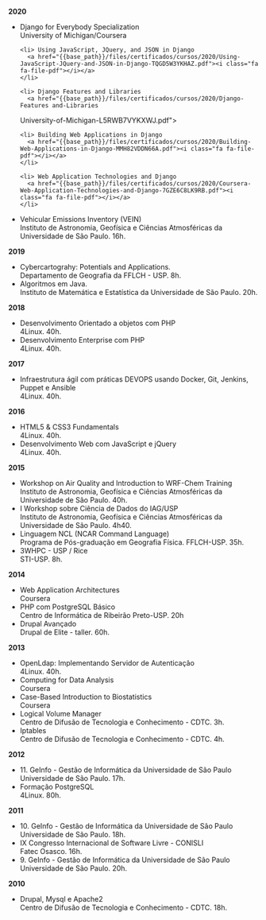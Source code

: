 **2020**
<ul>

  <li> Django for Everybody Specialization
    <a href="{{base_path}}/files/certificados/cursos/2020/Django-for-Everybody-Specialization-M47AXNJ938Q5.pdf"><i class="fa fa-file-pdf"></i></a>
    <a href="https://coursera.org/verify/specialization/M47AXNJ938Q5"><i class="fas fa-globe"></i></a>
    <br> University of Michigan/Coursera

    <li> Using JavaScript, JQuery, and JSON in Django
      <a href="{{base_path}}/files/certificados/cursos/2020/Using-JavaScript-JQuery-and-JSON-in-Django-TQGD5W3YKHAZ.pdf"><i class="fa fa-file-pdf"></i></a>
    </li>

    <li> Django Features and Libraries
      <a href="{{base_path}}/files/certificados/cursos/2020/Django-Features and-Libraries
  University-of-Michigan-L5RWB7VYKXWJ.pdf"><i class="fa fa-file-pdf"></i></a>
    </li>

    <li> Building Web Applications in Django
      <a href="{{base_path}}/files/certificados/cursos/2020/Building-Web-Applications-in-Django-MMH82VDDN66A.pdf"><i class="fa fa-file-pdf"></i></a>
    </li>

    <li> Web Application Technologies and Django
      <a href="{{base_path}}/files/certificados/cursos/2020/Coursera-Web-Application-Technologies-and-Django-7GZE6C8LK9RB.pdf"><i class="fa fa-file-pdf"></i></a>
    </li>
  </li>

  <li>
    Vehicular Emissions Inventory (VEIN)
    <br> Instituto de Astronomia, Geofísica e Ciências Atmosféricas da Universidade de São Paulo. 16h.
  </li>

</ul>

**2019**
<ul>
  <li> Cybercartograhy: Potentials and Applications. 
    <a href="{{base_path}}/files/certificados/cursos/2019/Cybercartograhy.pdf"><i class="fa fa-file-pdf"></i></a>
    <br> Departamento de Geografia da FFLCH - USP. 8h.
  </li>

  <li> Algoritmos em Java.
    <br> Instituto de Matemática e Estatística  da Universidade de São Paulo. 20h.
  </li>
</ul>

**2018**
<ul>

  <li> Desenvolvimento Orientado a objetos com PHP
    <a href="{{base_path}}/files/certificados/cursos/2018/OO.pdf"><i class="fa fa-file-pdf"></i></a>
    <br> 4Linux. 40h.
  </li>

  <li> Desenvolvimento Enterprise com PHP
    <a href="{{base_path}}/files/certificados/cursos/2018/php.pdf"><i class="fa fa-file-pdf"></i></a>
    <br> 4Linux. 40h.
  </li>

</ul>

**2017**
<ul>
  <li> Infraestrutura ágil com práticas DEVOPS usando Docker, Git, Jenkins, Puppet e Ansible
    <a href="{{base_path}}/files/certificados/cursos/2017/4Linux-devops.pdf"><i class="fa fa-file-pdf"></i></a>
    <br> 4Linux. 40h.
  </li>
</ul>

**2016**
<ul>
  <li> HTML5 & CSS3 Fundamentals
    <a href="{{base_path}}/files/certificados/cursos/2016/html.pdf"><i class="fa fa-file-pdf"></i></a>
    <br> 4Linux. 40h.
  </li>

  <li> Desenvolvimento Web com JavaScript e jQuery
    <a href="{{base_path}}/files/certificados/cursos/2016/js.pdf"><i class="fa fa-file-pdf"></i></a>
    <br> 4Linux. 40h.
  </li>

</ul>

**2015**
<ul>
  <li> Workshop on Air Quality and Introduction to WRF-Chem Training
    <a href="{{base_path}}/files/certificados/eventos/2015/wrf.pdf"><i class="fa fa-file-pdf"></i></a>
    <br> Instituto de Astronomia, Geofísica e Ciências Atmosféricas da Universidade de São Paulo. 40h.
  </li>

  <li> I Workshop sobre Ciência de Dados do IAG/USP 
    <a href="{{base_path}}/files/certificados/eventos/2015/iag-bigdata.pdf"><i class="fa fa-file-pdf"></i></a>
    <br> Instituto de Astronomia, Geofísica e Ciências Atmosféricas da Universidade de São Paulo. 4h40.
  </li>

  <li> Linguagem NCL (NCAR Command Language)
    <a href="{{base_path}}/files/certificados/cursos/2015/ncl.pdf"><i class="fa fa-file-pdf"></i></a>
    <br> Programa de Pós-graduação em Geografia Física. FFLCH-USP. 35h.
  </li>

  <li> 3WHPC - USP / Rice
    <a href="{{base_path}}/files/certificados/cursos/2015/3WHPC.pdf"><i class="fa fa-file-pdf"></i></a>
    <br> STI-USP. 8h.
  </li>

</ul>

**2014**
<ul>

  <li> Web Application Architectures
    <a href="{{base_path}}/files/certificados/cursos/2014/webapplications.pdf"><i class="fa fa-file-pdf"></i></a>
    <br> Coursera
  </li>

  <li> PHP com PostgreSQL Básico
    <a href="{{base_path}}/files/certificados/cursos/2014/cirp.pdf"><i class="fa fa-file-pdf"></i></a>
    <br> Centro de Informática de Ribeirão Preto-USP. 20h
  </li>

  <li> Drupal Avançado
    <a href="{{base_path}}/files/certificados/cursos/2014/drupal.pdf"><i class="fa fa-file-pdf"></i></a>
    <br> Drupal de Elite - taller. 60h.
  </li>

</ul>

**2013**
<ul>
  <li> OpenLdap: Implementando Servidor de Autenticação
    <a href="{{base_path}}/files/certificados/cursos/2013/ldap.pdf"><i class="fa fa-file-pdf"></i></a>
    <br> 4Linux. 40h.
  </li>

  <li> Computing for Data Analysis
    <a href="{{base_path}}/files/certificados/cursos/2013/computing_for_data_analysis.pdf"><i class="fa fa-file-pdf"></i></a>
    <br> Coursera
  </li>

  <li> Case-Based Introduction to Biostatistics
    <a href="{{base_path}}/files/certificados/cursos/2013/bio.pdf"> <i class="fa fa-file-pdf"></i></a>
    <br> Coursera
  </li>

  <li> Logical Volume Manager
    <a href="{{base_path}}/files/certificados/cursos/2013/lvm.png"><i class="fa fa-file-pdf"></i></a>
    <br> Centro de Difusão de Tecnologia e Conhecimento - CDTC. 3h.
  </li>

  <li> Iptables
    <a href="{{base_path}}/files/certificados/cursos/2013/iptables.png"><i class="fa fa-file-pdf"></i></a>
    <br> Centro de Difusão de Tecnologia e Conhecimento - CDTC. 4h.
  </li>

</ul>

**2012**
<ul>
  <li> 11. GeInfo - Gestão de Informática da Universidade de São Paulo
    <a href="{{base_path}}/files/certificados/eventos/2012/geinfo.pdf"><i class="fa fa-file-pdf"></i></a>
    <br> Universidade de São Paulo. 17h.
  </li>
  <li> Formação PostgreSQL
    <a href="{{base_path}}/files/certificados/cursos/2012/postgresql.pdf"><i class="fa fa-file-pdf"></i></a>
    <br> 4Linux. 80h.
  </li>
</ul>

**2011**
<ul>
  <li> 10. GeInfo - Gestão de Informática da Universidade de São Paulo
    <a href="{{base_path}}/files/certificados/eventos/2011/GeInfo.pdf"><i class="fa fa-file-pdf"></i></a>
    <br> Universidade de São Paulo. 18h.
  </li>
  <li> IX Congresso Internacional de  Software  Livre - CONISLI
    <a href="{{base_path}}/files/certificados/eventos/2011/conisli.pdf"><i class="fa fa-file-pdf"></i></a>
    <br> Fatec Osasco. 16h.
  </li>
  <li> 9. GeInfo - Gestão de Informática da Universidade de São Paulo
    <a href="{{base_path}}/files/certificados/eventos/2010/geinfo.pdf"><i class="fa fa-file-pdf"></i></a>
    <br> Universidade de São Paulo. 20h.
  </li>
</ul>

**2010**
<ul>
  <li> Drupal, Mysql e Apache2
    <a href="{{base_path}}/files/certificados/cursos/2010/drupal.png"><i class="fa fa-file-pdf"></i></a>
    <br> Centro de Difusão de Tecnologia e Conhecimento - CDTC. 18h.
  </li>
</ul>

